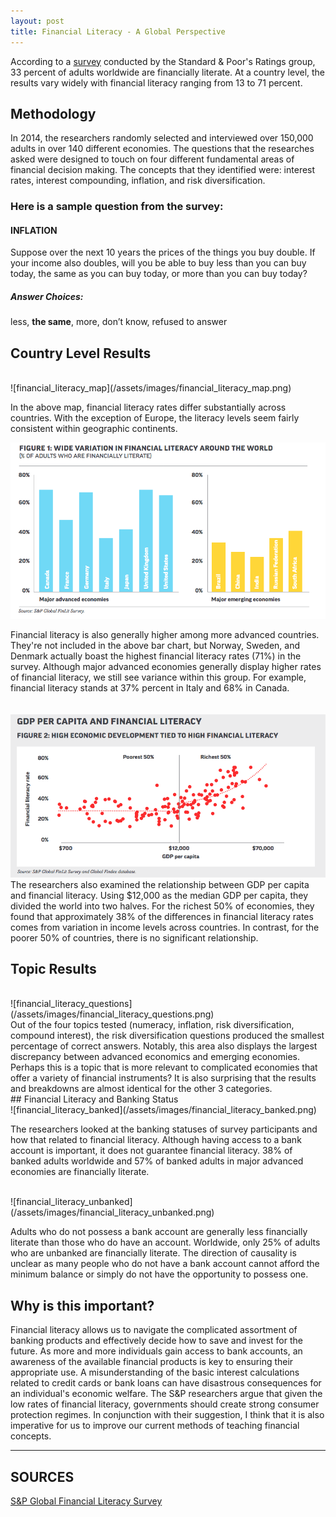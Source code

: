 ```yaml
---
layout: post
title: Financial Literacy - A Global Perspective
---
```

According to a <a href="https://gflec.org/wp-content/uploads/2015/11/3313-Finlit_Report_FINAL-5.11.16.pdf?x49160" target="_blank">survey</a> conducted by the Standard & Poor's Ratings group, 33 percent of adults worldwide are financially literate. At a country level, the results vary widely with financial literacy ranging from 13 to 71 percent.

## Methodology
In 2014, the researchers randomly selected and interviewed over 150,000 adults in over 140 different economies. The questions that the researches asked were designed to touch on four different fundamental areas of financial decision making. The concepts that they identified were: interest rates, interest compounding, inflation, and risk diversification.

### Here is a sample question from the survey:
#### INFLATION
Suppose over the next 10 years the prices of the things you buy double. If your income also doubles, will you be able to buy less than you can buy today, the same as you can buy today, or more than you can buy today?
##### Answer Choices:
less, **the same**, more, don’t know, refused to answer

## Country Level Results
<br>
![financial_literacy_map](/assets/images/financial_literacy_map.png)
<br>

In the above map, financial literacy rates differ substantially across countries. With the exception of Europe, the literacy levels seem fairly consistent within geographic continents.

![financial_literacy_bars](/assets/images/financial_literacy_bars.png)
<br>

Financial literacy is also generally higher among more advanced countries. They're not included in the above bar chart, but Norway, Sweden, and Denmark actually boast the highest financial literacy rates (71%) in the survey. Although major advanced economies generally display higher rates of financial literacy, we still see variance within this group. For example, financial literacy stands at 37% percent in Italy and 68% in Canada.
<br>
<br>
<br>
![financial_literacy_gdp](/assets/images/financial_literacy_gdp.png)
<br>
The researchers also examined the relationship between GDP per capita and financial literacy. Using $12,000 as the median GDP per capita, they divided the world into two halves. For the richest 50% of economies, they found that approximately 38% of the differences in financial literacy rates comes from variation in income levels across countries. In contrast, for the poorer 50% of countries, there is no significant relationship.
<br>
## Topic Results
<br>
![financial_literacy_questions](/assets/images/financial_literacy_questions.png)
<br>
Out of the four topics tested (numeracy, inflation, risk diversification, compound interest), the risk diversification questions produced the smallest percentage of correct answers. Notably, this area also displays the largest discrepancy between advanced economics and emerging economies. Perhaps this is a topic that is more relevant to complicated economies that offer a variety of financial instruments? It is also surprising that the results and breakdowns are almost identical for the other 3 categories.
<br>
## Financial Literacy and Banking Status
<br>
![financial_literacy_banked](/assets/images/financial_literacy_banked.png)

The researchers looked at the banking statuses of survey participants and how that related to financial literacy. Although having access to a bank account is important, it does not guarantee financial literacy. 38% of banked adults worldwide and 57% of banked adults in major advanced economies are financially literate.

<br>
![financial_literacy_unbanked](/assets/images/financial_literacy_unbanked.png)

Adults who do not possess a bank account are generally less financially literate than those who do have an account. Worldwide, only 25% of adults who are unbanked are financially literate. The direction of causality is unclear as many people who do not have a bank account cannot afford the minimum balance or simply do not have the opportunity to possess one.
<br>
## Why is this important?
Financial literacy allows us to navigate the complicated assortment of banking products and effectively decide how to save and invest for the future. As more and more individuals gain access to bank accounts, an awareness of the available financial products is key to ensuring their appropriate use. A misunderstanding of the basic interest calculations related to credit cards or bank loans can have disastrous consequences for an individual's economic welfare. The S&P researchers argue that given the low rates of financial literacy, governments should create strong consumer protection regimes. In conjunction with their suggestion, I think that it is also imperative for us to improve our current methods of teaching financial concepts.

---
## SOURCES
<a href="https://gflec.org/wp-content/uploads/2015/11/3313-Finlit_Report_FINAL-5.11.16.pdf?x49160" target="_blank">S&P Global Financial Literacy Survey</a>
